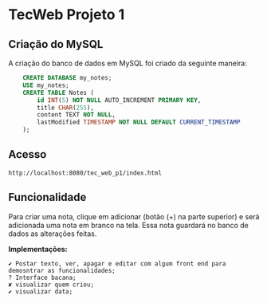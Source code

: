# TecWeb Projeto 1

## Criação do MySQL

A criação do banco de dados em MySQL foi criado da seguinte maneira:

``` sql
    CREATE DATABASE my_notes;
    USE my_notes;
    CREATE TABLE Notes (
        id INT(5) NOT NULL AUTO_INCREMENT PRIMARY KEY,
        title CHAR(255),
        content TEXT NOT NULL,
        lastModified TIMESTAMP NOT NULL DEFAULT CURRENT_TIMESTAMP
    );
```

## Acesso

    http://localhost:8080/tec_web_p1/index.html
 
## Funcionalidade

Para criar uma nota, clique em adicionar (botão (+) na parte superior) e será adicionada uma nota em branco na tela. Essa nota guardará no banco de dados as alterações feitas.

**Implementações:**

`✔ Postar texto, ver, apagar e editar com algum front end para demosntrar as funcionalidades;`<br>
`? Interface bacana;`<br>
`✘ visualizar quem criou;`<br>
`✔ visualizar data;`
